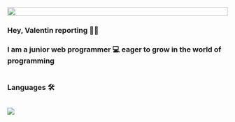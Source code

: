 <div style='display:flex;align-items:center'>
  <img src='https://user-images.githubusercontent.com/74038190/225813708-98b745f2-7d22-48cf-9150-083f1b00d6c9.gif' style=' width: 100%'/>
</div>

### Hey, Valentin reporting 👋🏽</h1>
### I am a junior web programmer  💻  eager to grow in the world of programming

<hr style='background:white'>

### Languages 🛠️

<div style='display:flex;flex-wrap:wrap'>
      <p style=' justify-content:space-around'>
        <a href="https://skillicons.dev">
          <img src="https://skillicons.dev/icons?i=python,flask" />
        </a>
      </p>

</div>
